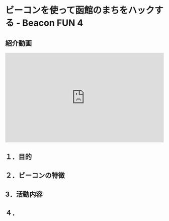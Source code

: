 # ビーコンを使って函館のまちをハックする - Beacon FUN 4

## 紹介動画

<div class="yt-wrapper">
    <iframe src="https://www.youtube.com/embed/s91rVjF6vxQ" frameborder="0" allow="accelerometer; autoplay; clipboard-write; encrypted-media; gyroscope; picture-in-picture" allowfullscreen></iframe>
</div>

<style>
    #forkme_banner {
        display: none;
    }

    .yt-wrapper {
        position: relative;
        width: 100%;
    }
    .yt-wrapper:before {
        content: "";
        display: block;
        padding-top: 56.25%;
    }
    .yt-wrapper iframe {
        position: absolute;
        top: 0;
        left: 0;
        width: 100%;
        height: 100%;
    }
</style>

<script>
window.addEventListener('load', function(){
    document.getElementById('forkme_banner').remove();
});
</script>

## １．目的

## ２．ビーコンの特徴

## 3．活動内容

## ４．
